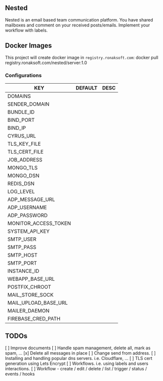 ## Nested
Nested is an email based team communication platform. You have shared
mailboxes and comment on your received posts/emails. Implement your workflow
with labels.

## Docker Images
This project will create docker image in `registry.ronaksoft.com`:
docker pull registry.ronaksoft.com/nested/server:1.0

### Configurations
| KEY | DEFAULT | DESC |
| --- | --- | --- |
| DOMAINS | |
| SENDER_DOMAIN | |
| BUNDLE_ID | |
| BIND_PORT | |
| BIND_IP | |
| CYRUS_URL | |
| TLS_KEY_FILE | |
| TLS_CERT_FILE | |
| JOB_ADDRESS | |
| MONGO_TLS | |
| MONGO_DSN | |
| REDIS_DSN | |
| LOG_LEVEL | |
| ADP_MESSAGE_URL | |
| ADP_USERNAME | |
| ADP_PASSWORD | |
| MONITOR_ACCESS_TOKEN | |
| SYSTEM_API_KEY | |
| SMTP_USER | |
| SMTP_PASS | |
| SMTP_HOST | |
| SMTP_PORT | |
| INSTANCE_ID | |
| WEBAPP_BASE_URL | |
| POSTFIX_CHROOT | |
| MAIL_STORE_SOCK | |
| MAIL_UPLOAD_BASE_URL | |
| MAILER_DAEMON | |
| FIREBASE_CRED_PATH | |


## TODOs
[ ] Improve documents
[ ] Handle spam management, delete all, mark as spam, ...
[x] Delete all messages in place
[ ] Change send from address.
[ ] Installing and handling popular dns servers. i.e. Cloudflare, ...
[ ] TLS cert generation using Lets Encrypt
[ ] Workflows. i.e. using labels and users interactions.
[ ] Workflow - create / edit / delete / list / trigger / status / events / hooks 
